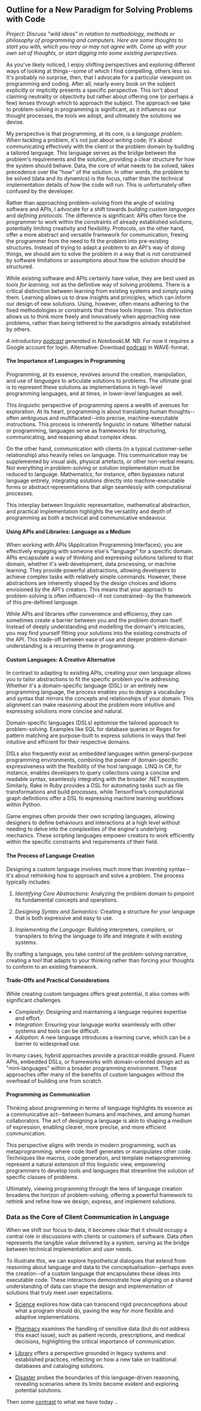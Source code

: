 
## Outline for a New Paradigm for Solving Problems with Code

*Project: Discuss "wild ideas" in relation to methodology, methods or philosophy of programming
and computers. Here are some thoughts to start you with, which you may or may not agree with.
Come up with your own set of thoughts, or start digging into some existing perspectives.*

As you've likely noticed, I enjoy shifting perspectives and exploring different ways of looking at
things--some of which I find compelling, others less so. It's probably no surprise, then, that I
advocate for a particular viewpoint on programming and coding. After all, nearly every book on the
subject explicitly or implicitly presents a specific perspective. This isn't about claiming
neutrality or objectivity but rather about offering one (or perhaps a few) lenses through which to
approach the subject. The approach we take to problem-solving in programming is significant, as it
influences our thought processes, the tools we adopt, and ultimately the solutions we devise.

My perspective is that programming, at its core, is a *language problem*. When tackling a problem, it's
not just about writing code; it's about communicating effectively with the client or the problem domain
by building a tailored language. This language serves as the bridge between the problem's requirements
and the solution, providing a clear structure for how the system should behave. Data, the core of what
needs to be solved, takes precedence over the "how" of the solution. In other words, the problem to be
solved (data and its dynamics) is the focus, rather than the technical implementation details of how
the code will run. This is unfortunately often confused by the developer.

Rather than approaching problem-solving from the angle of existing software and APIs, I advocate for
a shift towards *building custom languages* and *defining protocols*. The difference is significant:
APIs often force the programmer to work within the constraints of already established solutions, potentially
limiting creativity and flexibility. Protocols, on the other hand, offer a more abstract and versatile
framework for communication, freeing the programmer from the need to fit the problem into pre-existing
structures. Instead of trying to adapt a problem to an API's way of doing things, we should aim to
solve the problem in a way that is not constrained by software limitations or assumptions about how the
solution should be structured.

While existing software and APIs certainly have value, they are best used as *tools for learning*,
not as the definitive way of solving problems. There is a critical distinction between learning from
existing systems and simply using them. Learning allows us to draw insights and principles, which can
inform our design of new solutions. Using, however, often means adhering to the fixed methodologies or
constraints that those tools impose. This distinction allows us to think more freely and innovatively
when approaching new problems, rather than being tethered to the paradigms already established by others.

*A introductory [podcast](https://notebooklm.google.com/notebook/024ee9d0-8ad1-4dac-b402-e47249d283f9/audio)
generated in NotebookLM.*
NB: For now it requires a Google account for login.
Alternative: Download [podcast](PARADIM.wav) in WAVE-format.

#### The Importance of Languages in Programming

Programming, at its essence, revolves around the creation, manipulation, and use of *languages* to articulate
solutions to problems. The ultimate goal is to represent these solutions as implementations in high-level
programming languages, and at times, in lower-level languages as well.

This linguistic perspective of programming opens a wealth of avenues for exploration. At its heart,
programming is about translating human thoughts--often ambiguous and multifaceted--into precise,
machine-executable instructions. This process is inherently linguistic in nature. Whether natural
or programming, languages serve as frameworks for structuring, communicating, and reasoning about
complex ideas.

On the other hand, communication with clients (in a typical customer-seller relationship) also heavily
relies on language. This communication may be supplemented by visual aids, physical artefacts, or other
non-verbal means. Not everything in problem-solving or solution implementation must be reduced to language.
Mathematics, for instance, often bypasses natural language entirely, integrating solutions directly into
machine-executable forms or abstract representations that align seamlessly with computational processes.

This interplay between linguistic representation, mathematical abstraction, and practical implementation
highlights the versatility and depth of programming as both a technical and communicative endeavour.


#### Using APIs and Libraries: Language as a Medium

When working with APIs (Application Programming Interfaces), you are effectively engaging with someone else's
"language" for a specific domain. APIs encapsulate a way of thinking and expressing solutions tailored to
that domain, whether it's web development, data processing, or machine learning. They provide powerful
abstractions, allowing developers to achieve complex tasks with relatively simple commands. However,
these abstractions are inherently shaped by the design choices and idioms envisioned by the API's creators.
This means that your approach to problem-solving is often influenced--if not constrained--by the framework of
this pre-defined language.

While APIs and libraries offer convenience and efficiency, they can sometimes create a barrier between you
and the problem domain itself. Instead of deeply understanding and modelling the domain's intricacies, you may
find yourself fitting your solutions into the existing constructs of the API. This trade-off between ease
of use and deeper problem-domain understanding is a recurring theme in programming.

#### Custom Languages: A Creative Alternative

In contrast to adapting to existing APIs, creating your own language allows you to tailor abstractions to
fit the specific problem you're addressing. Whether it's a domain-specific language (DSL) or an entirely
new programming language, the process enables you to design a vocabulary and syntax that mirrors the
concepts and relationships of your domain. This alignment can make reasoning about the problem more intuitive
and expressing solutions more concise and natural.

Domain-specific languages (DSLs) epitomise the tailored approach to problem-solving. Examples like SQL
for database queries or Regex for pattern matching are purpose-built to express solutions in ways that
feel intuitive and efficient for their respective domains.

DSLs also frequently exist as embedded languages within general-purpose programming environments, combining
the power of domain-specific expressiveness with the flexibility of the host language. LINQ in C#, for
instance, enables developers to query collections using a concise and readable syntax, seamlessly integrating
with the broader .NET ecosystem. Similarly, Rake in Ruby provides a DSL for automating tasks such as file
transformations and build processes, while TensorFlow’s computational graph definitions offer a DSL fo
expressing machine learning workflows within Python.

Game engines often provide their own scripting languages, allowing designers to define behaviours and interactions
at a high level without needing to delve into the complexities of the engine's underlying mechanics. These
scripting languages empower creators to work efficiently within the specific constraints and requirements
of their field.

#### The Process of Language Creation

Designing a custom language involves much more than inventing syntax--it's about rethinking how to approach
and solve a problem. The process typically includes:

1. *Identifying Core Abstractions*: Analyzing the problem domain to pinpoint its fundamental concepts and operations.

2. *Designing Syntax and Semantics*: Creating a structure for your language that is both expressive and easy to use.

3. *Implementing the Language*: Building interpreters, compilers, or transpilers to bring the language to life and
   integrate it with existing systems.

By crafting a language, you take control of the problem-solving narrative, creating a tool that adapts to
your thinking rather than forcing your thoughts to conform to an existing framework.

#### Trade-Offs and Practical Considerations

While creating custom languages offers great potential, it also comes with significant challenges.
- *Complexity*: Designing and maintaining a language requires expertise and effort.
- *Integration*: Ensuring your language works seamlessly with other systems and tools can be difficult.
- *Adoption*: A new language introduces a learning curve, which can be a barrier to widespread use.

In many cases, hybrid approaches provide a practical middle ground. Fluent APIs, embedded DSLs, or frameworks
with domain-oriented design act as "mini-languages" within a broader programming environment. These approaches
offer many of the benefits of custom languages without the overhead of building one from scratch.

#### Programming as Communication

Thinking about programming in terms of language highlights its essence as a communicative act--between humans
and machines, and among human collaborators. The act of designing a language is akin to shaping a medium of
expression, enabling clearer, more precise, and more efficient communication.

This perspective aligns with trends in modern programming, such as metaprogramming, where code itself generates
or manipulates other code. Techniques like macros, code generation, and template metaprogramming represent a
natural extension of this linguistic view, empowering programmers to develop tools and languages that streamline
the solution of specific classes of problems.

Ultimately, viewing programming through the lens of language creation broadens the horizon of problem-solving,
offering a powerful framework to rethink and refine how we design, express, and implement solutions.


### Data as the Core of Client Communication in Language

When we shift our focus to data, it becomes clear that it should occupy a central role in discussions with
clients or customers of software. Data often represents the tangible value delivered by a system, serving as
the bridge between technical implementation and user needs.

To illustrate this, we can explore hypothetical dialogues that extend from reasoning about language and data
to the conceptualisation--perhaps even the creation--of a custom language that encapsulates these ideas into
executable code. These interactions demonstrate how aligning on a shared understanding of data can shape the
design and implementation of solutions that truly meet user expectations.

* [Science](DIALOG-SCIENCE.md) explores how data can transcend rigid preconceptions about what a program should
  do, paving the way for more flexible and adaptive implementations.

* [Pharmacy](DIALOG-PHARMACY.md) examines the handling of sensitive data (but do *not* address this exact issue),
  such as patient records, prescriptions, and medical decisions, highlighting the critical importance of
  communication.

* [Library](DIALOG-LIBRARY.md) offers a perspective grounded in legacy systems and established practices,
  reflecting on how a new take on traditional databases and cataloging solutions.

* [Disaster](DIALOG-DISASTER.md) probes the boundaries of this language-driven reasoning, revealing scenarios
  where its limits become evident and exploring potential solutions.

Then some [contrast](CONTRAST.md) to what we have today ..
